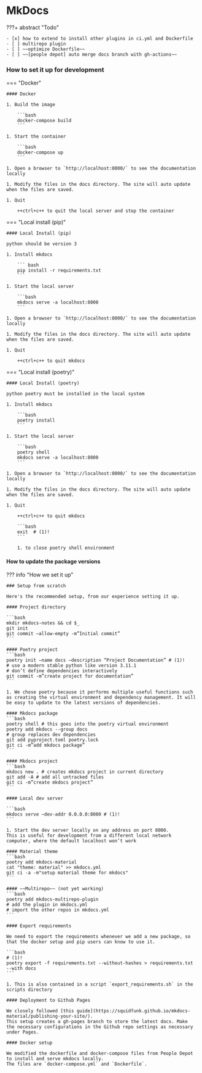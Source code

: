 # MkDocs

???+ abstract "Todo"

    - [x] how to extend to install other plugins in ci.yml and Dockerfile
    - [ ] multirepo plugin
    - [ ] ~~optimize Dockerfile~~
    - [ ] ~~[people depot] auto merge docs branch with gh-actions~~

### How to set it up for development

=== "Docker"

    #### Docker

    1. Build the image

        ```bash
        docker-compose build
        ```

    1. Start the container

        ```bash
        docker-compose up
        ```

    1. Open a browser to `http://localhost:8000/` to see the documentation locally

    1. Modify the files in the docs directory. The site will auto update when the files are saved.

    1. Quit

        ++ctrl+c++ to quit the local server and stop the container

=== "Local install (pip)"

    #### Local Install (pip)

    python should be version 3

    1. Install mkdocs

        ``` bash
        pip install -r requirements.txt
        ```

    1. Start the local server

        ```bash
        mkdocs serve -a localhost:8000
        ```

    1. Open a browser to `http://localhost:8000/` to see the documentation locally

    1. Modify the files in the docs directory. The site will auto update when the files are saved.

    1. Quit

        ++ctrl+c++ to quit mkdocs

=== "Local install (poetry)"

    #### Local Install (poetry)

    python poetry must be installed in the local system

    1. Install mkdocs

        ```bash
        poetry install
        ```

    1. Start the local server

        ```bash
        poetry shell
        mkdocs serve -a localhost:8000
        ```

    1. Open a browser to `http://localhost:8000/` to see the documentation locally

    1. Modify the files in the docs directory. The site will auto update when the files are saved.

    1. Quit

        ++ctrl+c++ to quit mkdocs

        ```bash
        exit  # (1)!
        ```

        1. to close poetry shell environment

#### How to update the package versions

??? info "How we set it up"

    ### Setup from scratch

    Here's the recommended setup, from our experience setting it up.

    #### Project directory

    ```bash
    mkdir mkdocs-notes && cd $_
    git init
    git commit —allow-empty -m”Initial commit”
    ```

    #### Poetry project
    ```bash
    poetry init —name docs —description “Project Documentation” # (1)!
    # use a modern stable python like version 3.11.1
    # don’t define dependencies interactively
    git commit -m”create project for documentation”
    ```

    1. We chose poetry because it performs multiple useful functions such as creating the virtual environment and dependency management. It will be easy to update to the latest versions of dependencies.

    #### Mkdocs package
    ```bash
    poetry shell # this goes into the poetry virtual environment
    poetry add mkdocs --group docs
    # group replaces dev dependencies
    git add pyproject.toml poetry.lock
    git ci -m”add mkdocs package”
    ```

    #### Mkdocs project
    ```bash
    mkdocs new . # creates mkdocs project in current directory
    git add -A # add all untracked files
    git ci -m”create mkdocs project”
    ```

    #### Local dev server

    ```bash
    mkdocs serve —dev-addr 0.0.0.0:8000 # (1)!
    ```

    1. Start the dev server locally on any address on port 8000.
    This is useful for development from a different local network computer, where the default localhost won’t work

    #### Material theme
    ```bash
    poetry add mkdocs-material
    cat "theme: material" >> mkdocs.yml
    git ci -a -m"setup material theme for mkdocs"
    ```

    #### ~~Multirepo~~ (not yet working)
    ```bash
    poetry add mkdocs-multirepo-plugin
    # add the plugin in mkdocs.yml
    # import the other repos in mkdocs.yml
    ```

    #### Export requirements

    We need to export the requirements whenever we add a new package, so that the docker setup and pip users can know to use it.

    ```bash
    # (1)!
    poetry export -f requirements.txt --without-hashes > requirements.txt --with docs
    ```

    1. This is also contained in a script `export_requirements.sh` in the scripts directory

    #### Deployment to Github Pages

    We closely followed [this guide](https://squidfunk.github.io/mkdocs-material/publishing-your-site/).
    This setup creates a gh-pages branch to store the latest docs. Make the necessary configurations in the Github repo settings as necessary under Pages.

    #### Docker setup

    We modified the dockerfile and docker-compose files from People Depot to install and serve mkdocs locally.
    The files are `docker-compose.yml` and `Dockerfile`.
